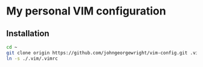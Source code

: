 My personal VIM configuration
=============================

Installation
------------

```sh
cd ~
git clone origin https://github.com/johngeorgewright/vim-config.git .vim
ln -s ./.vim/.vimrc
```
